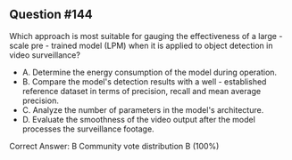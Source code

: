 ## Question #144

Which approach is most suitable for gauging the effectiveness of a large - scale pre - trained model (LPM) when it is applied to object detection in video surveillance?

- A. Determine the energy consumption of the model during operation.
- B. Compare the model's detection results with a well - established reference dataset in terms of precision, recall and mean average precision.
- C. Analyze the number of parameters in the model's architecture.
- D. Evaluate the smoothness of the video output after the model processes the surveillance footage. 

Correct Answer: 
B Community vote distribution B (100%)